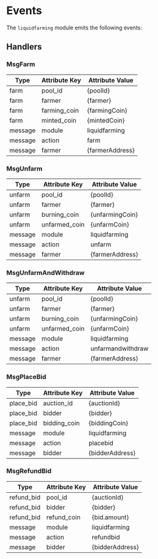 <!-- order: 6 -->

# Events

The `liquidfarming` module emits the following events:

## Handlers

### MsgFarm

| Type       | Attribute Key      | Attribute Value        |
| ---------- | ------------------ | ---------------------- |
| farm       | pool_id            | {poolId}               |
| farm       | farmer             | {farmer}               |
| farm       | farming_coin       | {farmingCoin}          |
| farm       | minted_coin        | {mintedCoin}           |
| message    | module             | liquidfarming          |
| message    | action             | farm                   |
| message    | farmer             | {farmerAddress}        |

### MsgUnfarm

| Type       | Attribute Key      | Attribute Value        |
| ---------- | ------------------ | ---------------------- |
| unfarm     | pool_id            | {poolId}               |
| unfarm     | farmer             | {farmer}               |
| unfarm     | burning_coin       | {unfarmingCoin}        |
| unfarm     | unfarmed_coin      | {unfarmCoin}           |
| message    | module             | liquidfarming          |
| message    | action             | unfarm                 |
| message    | farmer             | {farmerAddress}        |

### MsgUnfarmAndWithdraw

| Type       | Attribute Key      | Attribute Value        |
| ---------- | ------------------ | ---------------------- |
| unfarm     | pool_id            | {poolId}               |
| unfarm     | farmer             | {farmer}               |
| unfarm     | burning_coin       | {unfarmingCoin}        |
| unfarm     | unfarmed_coin      | {unfarmCoin}           |
| message    | module             | liquidfarming          |
| message    | action             | unfarmandwithdraw      |
| message    | farmer             | {farmerAddress}        |

### MsgPlaceBid

| Type       | Attribute Key      | Attribute Value        |
| ---------- | ------------------ | ---------------------- |
| place_bid  | auction_id         | {auctionId}            |
| place_bid  | bidder             | {bidder}               |
| place_bid  | bidding_coin       | {biddingCoin}          |
| message    | module             | liquidfarming          |
| message    | action             | placebid               |
| message    | bidder             | {bidderAddress}        |

### MsgRefundBid 

| Type       | Attribute Key      | Attribute Value        |
| ---------- | ------------------ | ---------------------- |
| refund_bid | pool_id            | {auctionId}            |
| refund_bid | bidder             | {bidder}               |
| refund_bid | refund_coin        | {bid.amount}           |
| message    | module             | liquidfarming          |
| message    | action             | refundbid              |
| message    | bidder             | {bidderAddress}        |